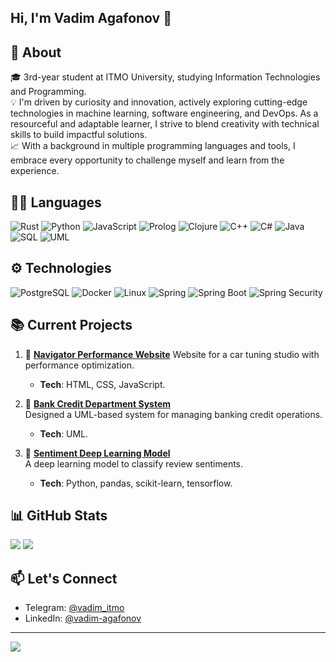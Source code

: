 ## Hi, I'm Vadim Agafonov 👋

## 🌟 About
🎓 3rd-year student at ITMO University, studying Information Technologies and Programming.</br>
💡 I'm driven by curiosity and innovation, actively exploring cutting-edge technologies in machine learning, software engineering, and DevOps. As a resourceful and adaptable learner, I strive to blend creativity with technical skills to build impactful solutions.</br>
📈 With a background in multiple programming languages and tools, I embrace every opportunity to challenge myself and learn from the experience.</br>

## 👨‍💻 Languages

![Rust](https://img.shields.io/badge/Rust-orange?&logo=Rust&color=229ED9&logoColor=ff6700) 
![Python](https://img.shields.io/badge/-Python-000?&logo=Python&color=229ED9&logoColor=ffe14d)
![JavaScript](https://img.shields.io/badge/-JavaScript-000?&logo=JavaScript&color=229ED9)
![Prolog](https://img.shields.io/badge/-Prolog-000?&logo=Prolog&color=229ED9)
![Clojure](https://img.shields.io/badge/-Clojure-000?&logo=Clojure&color=229ED9&logoColor=00ff00)
![C++](https://img.shields.io/badge/-C++-000?&logo=c%2b%2b&logoColor=00599C&color=229ED9)
![C#](https://img.shields.io/badge/-C%23-000?&logo=sharp&color=229ED9&logoColor=000)
![Java](https://img.shields.io/badge/-Java-000?&logo=Java&color=229ED9)
![SQL](https://img.shields.io/badge/-SQL-000?&logo=MySQL&logoColor=4A154B&color=229ED9)
![UML](https://img.shields.io/badge/-UML-000?&logo=UML&color=229ED9)


## ⚙ Technologies

![PostgreSQL](https://img.shields.io/badge/-PostgreSQL-000?&logo=PostgreSQL&logoColor=4A154B&color=229ED9)
![Docker](https://img.shields.io/badge/-Docker-000?&logo=Docker&color=229ED9&logoColor=4A154B)
![Linux](https://img.shields.io/badge/-Linux-000?&logo=Linux&color=229ED9)
![Spring](https://img.shields.io/badge/-Spring-000?&logo=Spring&color=229ED9)
![Spring Boot](https://img.shields.io/badge/-Spring%20Boot-000?&logo=springboot&color=229ED9)
![Spring Security](https://img.shields.io/badge/-Spring%20Security-000?&logo=springsecurity&color=229ED9)


## 📚 Current Projects

1. 🚗 [**Navigator Performance Website**](https://github.com/AgafonovVadim/Navigator-Performance) 
   Website for a car tuning studio with performance optimization.  
   - **Tech**: HTML, CSS, JavaScript.  

2. 🏦 [**Bank Credit Department System**](https://github.com/AgafonovVadim/Bank-Credit-Department)  
   Designed a UML-based system for managing banking credit operations.  
   - **Tech**: UML.  

3. 💌 [**Sentiment Deep Learning Model**](https://github.com/AgafonovVadim/Sentiment-Deep-Learning)  
   A deep learning model to classify review sentiments.  
   - **Tech**: Python, pandas, scikit-learn, tensorflow.  

## 📊 GitHub Stats
![](https://github-readme-stats.vercel.app/api?username=AgafonovVadim&text_color=FF652F&bg_color=09131B&title_color=FFFFFF&icon_color=FFFFFF&hide_border=true&include_all_commits=true&count_private=true)
![](https://github-readme-streak-stats-eight.vercel.app/?user=AgafonovVadim&theme=codestackr&currStreakNum=FF0000&fire=FF0000&card_height=205&currStreakLabel=FF0000&ring=FF0000&border=000000&hide_border=true&card_height=196&card_width=400)


## 📫 Let's Connect
- Telegram: [@vadim_itmo](https://t.me/vadim_itmo)
- LinkedIn: [@vadim-agafonov](https://www.linkedin.com/in/vadim-agafonov)


---
[![](https://visitcount.itsvg.in/api?id=AgafonovVadim&icon=0&color=0)](https://visitcount.itsvg.in)
